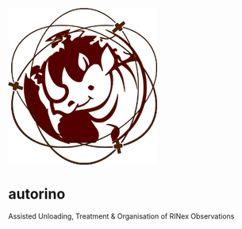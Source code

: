 <img src="./logo_autorino.png" width="300">

# autorino
Assisted Unloading, Treatment & Organisation of RINex Observations


